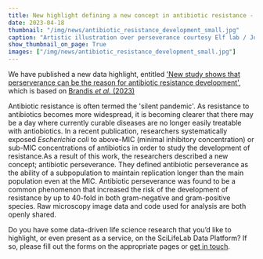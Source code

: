 ```yaml
---
title: New highlight defining a new concept in antibiotic resistance - antibiotic perseverance
date: 2023-04-18
thumbnail: "/img/news/antibiotic_resistance_development_small.jpg"
caption: "Artistic illustration over perseverance courtesy Elf lab / Johan Elf, Irmeli Barkefors."
show_thumbnail_on_page: True
images: ["/img/news/antibiotic_resistance_development_small.jpg"]
---
```


We have published a new data highlight, entitled ['New study shows that perserverance can be the reason for antibiotic resistance development'](/highlights/antibiotic_resistance_development/), which is based on [Brandis *et al.* (2023)](https://doi.org/10.1073/pnas.2216216120)

Antibiotic resistance is often termed the 'silent pandemic'. As resistance to antibiotics becomes more widespread, it is becoming clearer that there may be a day where currently curable diseases are no longer easily treatable with antiobiotics. In a recent publication, researchers systematically exposed *Escherichia coli* to above-MIC (minimal inhibitory concentration) or sub-MIC concentrations of antibiotics in order to study the development of resistance.As a result of this work, the researchers described a new concept; antibiotic perseverance. They defined antibiotic perseverance as the ability of a subpopulation to maintain replication longer than the main population even at the MIC. Antibiotic perseverance was found to be a common phenomenon that increased the risk of the development of resistance by up to 40-fold in both gram-negative and gram-positive species. Raw microscopy image data and code used for analysis are both openly shared.

Do you have some data-driven life science research that you’d like to highlight, or even present as a service, on the SciLifeLab Data Platform? If so, please fill out the forms on the appropriate pages or [get in touch](/contact/).